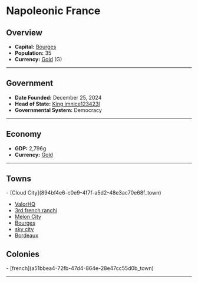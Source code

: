 <!--UNDEDITED FILE, remove this entire line if this file has been edited!-->
# <!--NAME-->Napoleonic France<!--NAME-->

## Overview

- **Capital:** <!--CAPITAL_LINK-->[Bourges](c881f4ad-6d1c-40b9-bfb6-ab85ea80a9e0_town)<!--CAPITAL_LINK-->
- **Population:** <!--POPULATION-->35<!--POPULATION-->
- **Currency:** <!--CURRENCY_LINK-->[Gold](Gold_currency)<!--CURRENCY_LINK--> (<!--CURRENCY_ABV-->G<!--CURRENCY_ABV-->)

---

## Government

- **Date Founded:** <!--FOUNDED-->December 25, 2024<!--FOUNDED-->
- **Head of State:** <!--LEADER_TITLE_LINK-->[King imnice123423l](imnice123423l_user)<!--LEADER_TITLE_LINK-->
- **Governmental System:** <!--GOVERNMENT-->Democracy<!--GOVERNMENT-->

---

## Economy

- **GDP:** <!--GDP-->2,796g<!--GDP-->
- **Currency:** <!--CURRENCY_LINK-->[Gold](Gold_currency)<!--CURRENCY_LINK-->

---

## Towns

<!--TOWNS-->- [Cloud City](894bf4e6-c0e9-4f7f-a5d2-48e3ac70e68f_town)
- [ValorHQ](cee3af03-d394-46fd-94a0-a41e25bf8f78_town)
- [3rd french ranchi](2e2438c0-2e1f-4ebd-a69e-269ca01c3489_town)
- [Melon City](663c6460-d371-4147-9a19-63d7d01442a2_town)
- [Bourges](c881f4ad-6d1c-40b9-bfb6-ab85ea80a9e0_town)
- [sky city](731f570e-7479-4eb2-b46b-0f600c818346_town)
- [Bordeaux](09058f0c-d69f-400e-98bd-f824ad936734_town)<!--TOWNS-->

## Colonies

<!--COLONIES-->- [french](a51bbea4-72fb-47d4-864e-28e47cc55d0b_town)<!--COLONIES-->

---